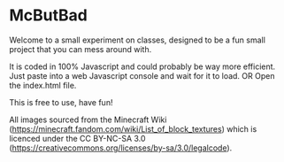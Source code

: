# McButBad
  Welcome to a small experiment on classes, designed to be a fun small project that you can mess around with.
  
  It is coded in 100% Javascript and could probably be way more efficient.
  Just paste into a web Javascript console and wait for it to load.
  OR
  Open the index.html file.
  
  This is free to use, have fun!
  
  All images sourced from the Minecraft Wiki (https://minecraft.fandom.com/wiki/List_of_block_textures)
  which is licenced under the CC BY-NC-SA 3.0 (https://creativecommons.org/licenses/by-sa/3.0/legalcode).
